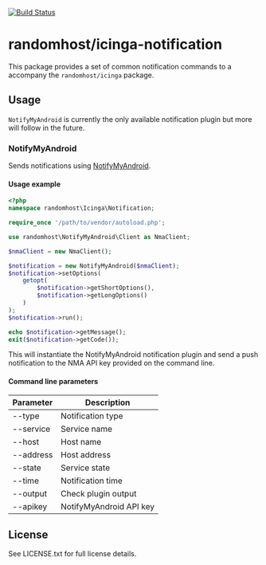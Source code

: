 [![Build Status][0]][1]

randomhost/icinga-notification
==============================

This package provides a set of common notification commands to a accompany the
`randomhost/icinga` package.

Usage
-----

`NotifyMyAndroid` is currently the only available notification plugin but more
will follow in the future.

### NotifyMyAndroid

Sends notifications using [NotifyMyAndroid][2].

#### Usage example

```php
<?php
namespace randomhost\Icinga\Notification;

require_once '/path/to/vendor/autoload.php';

use randomhost\NotifyMyAndroid\Client as NmaClient;

$nmaClient = new NmaClient();

$notification = new NotifyMyAndroid($nmaClient);
$notification->setOptions(
    getopt(
        $notification->getShortOptions(),
        $notification->getLongOptions()
    )
);
$notification->run();

echo $notification->getMessage();
exit($notification->getCode());
```

This will instantiate the NotifyMyAndroid notification plugin and send a push
notification to the NMA API key provided on the command line.

#### Command line parameters

| Parameter           | Description             |
| ------------------- | ----------------------- |
| --type              | Notification type       |
| --service           | Service name            |
| --host              | Host name               |
| --address           | Host address            |
| --state             | Service state           |
| --time              | Notification time       |
| --output            | Check plugin output     |
| --apikey            | NotifyMyAndroid API key |

License
-------

See LICENSE.txt for full license details.


[0]: https://travis-ci.org/randomhost/icinga-notification.svg?branch=master
[1]: https://travis-ci.org/randomhost/icinga-notification
[2]: http://notifymyandroid.com
